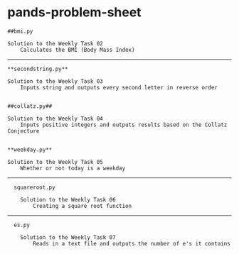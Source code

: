 # pands-problem-sheet
    ##bmi.py

    Solution to the Weekly Task 02
        Calculates the BMI (Body Mass Index)

___
    **secondstring.py**

    Solution to the Weekly Task 03
        Inputs string and outputs every second letter in reverse order


    ##collatz.py##

    Solution to the Weekly Task 04
        Inputs positive integers and outputs results based on the Collatz Conjecture


    **weekday.py**

    Solution to the Weekly Task 05
        Whether or not today is a weekday 

___
      squareroot.py 

        Solution to the Weekly Task 06
            Creating a square root function 

___
      es.py

        Solution to the Weekly Task 07
            Reads in a text file and outputs the number of e's it contains
        